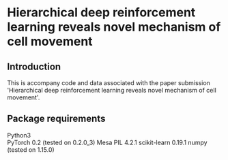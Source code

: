 # Hierarchical deep reinforcement learning reveals novel mechanism of cell movement

## Introduction
This is accompany code and data associated with the paper submission 'Hierarchical deep reinforcement learning reveals novel mechanism of cell movement'.

## Package requirements
  Python3 <br />
  PyTorch 0.2 (tested on 0.2.0_3)
  Mesa
  PIL 4.2.1
  scikit-learn 0.19.1
  numpy (tested on 1.15.0)
  
  
  
